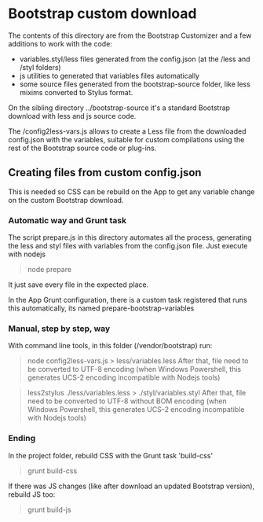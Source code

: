 # Bootstrap custom download

The contents of this directory are from the Bootstrap Customizer and a few
additions to work with the code:
- variables.styl/less files generated from the config.json (at the /less and /styl folders)
- js utilities to generated that variables files automatically
- some source files generated from the bootstrap-source folder, like less mixims converted to Stylus format.

On the sibling directory ../bootstrap-source it's a standard Bootstrap download with less and js source code.

The /config2less-vars.js allows to create a Less file from the 
downloaded config.json with the variables, suitable for custom compilations
using the rest of the Bootstrap source code or plug-ins.

## Creating files from custom config.json
This is needed so CSS can be rebuild on the App to get any variable change on the custom Bootstrap download.

### Automatic way and Grunt task
The script prepare.js in this directory automates all the process, generating the less and styl files with variables from the config.json file.
Just execute with nodejs
> node prepare

It just save every file in the expected place.

In the App Grunt configuration, there is a custom task registered that runs this automatically, its named prepare-bootstrap-variables

### Manual, step by step, way
With command line tools, in this folder (/vendor/bootstrap) run:
> node config2less-vars.js > less/variables.less
After that, file need to be converted to UTF-8 encoding (when Windows Powershell, this generates UCS-2 encoding incompatible with Nodejs tools)

> less2stylus ./less/variables.less > ./styl/variables.styl
After that, file need to be converted to UTF-8 without BOM encoding (when Windows Powershell, this generates UCS-2 encoding incompatible with Nodejs tools)

### Ending
In the project folder, rebuild CSS with the Grunt task 'build-css'
> grunt build-css

If there was JS changes (like after download an updated Bootstrap version), rebuild JS too:
> grunt build-js

